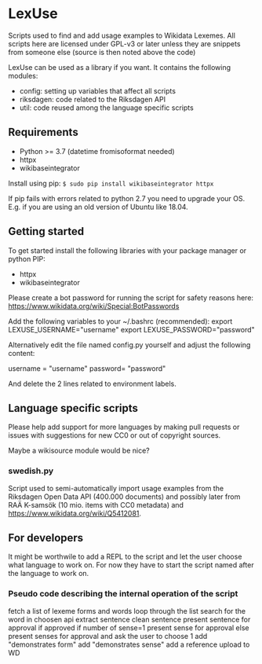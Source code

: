 # LexUse
Scripts used to find and add usage examples to Wikidata Lexemes. All scripts
here are licensed under GPL-v3 or later unless they are snippets from someone
else (source is then noted above the code)

LexUse can be used as a library if you want. It contains the following modules:
* config: setting up variables that affect all scripts
* riksdagen: code related to the Riksdagen API
* util: code reused among the language specific scripts 

## Requirements
* Python >= 3.7 (datetime fromisoformat needed)
* httpx
* wikibaseintegrator

Install using pip:
`$ sudo pip install wikibaseintegrator httpx`

If pip fails with errors related to python 2.7 you need to upgrade your OS. E.g. if you are using an old version of Ubuntu like 18.04.

## Getting started
To get started install the following libraries with your package manager or
python PIP:
* httpx
* wikibaseintegrator

Please create a bot password for running the script for
safety reasons here: https://www.wikidata.org/wiki/Special:BotPasswords

Add the following variables to your ~/.bashrc (recommended): 
export LEXUSE_USERNAME="username"
export LEXUSE_PASSWORD="password"

Alternatively edit the file named config.py yourself and adjust the following
content:

username = "username"
password= "password"

And delete the 2 lines related to environment labels.

## Language specific scripts
Please help add support for more languages by making pull requests or issues
with suggestions for new CC0 or out of copyright sources.

Maybe a wikisource module would be nice?

### swedish.py
Script used to semi-automatically import usage examples from the Riksdagen Open
Data API (400.000 documents) and possibly later from RAÄ K-samsök (10 mio. items
with CC0 metadata) and https://www.wikidata.org/wiki/Q5412081.

## For developers
It might be worthwile to add a REPL to the script and let the user choose what
language to work on. 
For now they have to start the script named after the language to work on.

### Pseudo code describing the internal operation of the script
fetch a list of lexeme forms and words
loop through the list
 search for the word in choosen api
 extract sentence
 clean sentence
 present sentence for approval
   if approved
     if number of sense=1
       present sense for approval
     else
       present senses for approval and ask the user to choose 1
     add "demonstrates form"
     add "demonstrates sense"
     add a reference
     upload to WD
